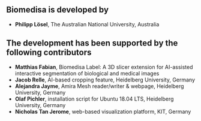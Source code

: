 ## Biomedisa is developed by
* **Philipp Lösel**, The Australian National University, Australia

## The development has been supported by the following contributors
* **Matthias Fabian**, Biomedisa Label: A 3D slicer extension for AI-assisted interactive segmentation of biological and medical images
* **Jacob Relle**, AI-based cropping feature, Heidelberg University, Germany
* **Alejandra Jayme**, Amira Mesh reader/writer & webpage, Heidelberg University, Germany
* **Olaf Pichler**, installation script for Ubuntu 18.04 LTS, Heidelberg University, Germany
* **Nicholas Tan Jerome**, web-based visualization platform, KIT, Germany


